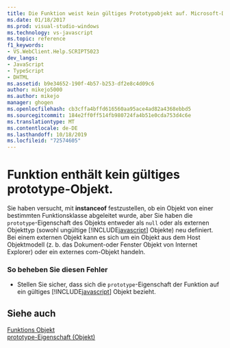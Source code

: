 ```yaml
---
title: Die Funktion weist kein gültiges Prototypobjekt auf. Microsoft-Dokumentation
ms.date: 01/18/2017
ms.prod: visual-studio-windows
ms.technology: vs-javascript
ms.topic: reference
f1_keywords:
- VS.WebClient.Help.SCRIPT5023
dev_langs:
- JavaScript
- TypeScript
- DHTML
ms.assetid: b9e34652-190f-4b57-b253-df2e8c4d09c6
author: mikejo5000
ms.author: mikejo
manager: ghogen
ms.openlocfilehash: cb3cffa4bffd616560aa95ace4ad82a4368ebbd5
ms.sourcegitcommit: 184e2ff0ff514fb980724fa4b51e0cda753d4c6e
ms.translationtype: MT
ms.contentlocale: de-DE
ms.lasthandoff: 10/18/2019
ms.locfileid: "72574605"
---
```

# <a name="function-does-not-have-a-valid-prototype-object"></a>Funktion enthält kein gültiges prototype-Objekt.
Sie haben versucht, mit **instanceof** festzustellen, ob ein Objekt von einer bestimmten Funktionsklasse abgeleitet wurde, aber Sie haben die `prototype`-Eigenschaft des Objekts entweder als `null` oder als externen Objekttyp (sowohl ungültige [!INCLUDE[javascript](../../javascript/includes/javascript-md.md)] Objekte) neu definiert. Bei einem externen Objekt kann es sich um ein Objekt aus dem Host Objektmodell (z. b. das Dokument-oder Fenster Objekt von Internet Explorer) oder ein externes com-Objekt handeln.  
  
### <a name="to-correct-this-error"></a>So beheben Sie diesen Fehler  
  
- Stellen Sie sicher, dass sich die `prototype`-Eigenschaft der Funktion auf ein gültiges [!INCLUDE[javascript](../../javascript/includes/javascript-md.md)] Objekt bezieht.  
  
## <a name="see-also"></a>Siehe auch  
 [Funktions Objekt](../../javascript/reference/function-object-javascript.md)    
 [prototype-Eigenschaft (Objekt)](../../javascript/reference/prototype-property-object-javascript.md)